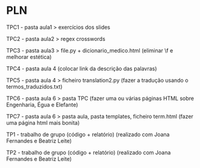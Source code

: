 # PLN
TPC1 - pasta aula1 > exercícios dos slides


TPC2 - pasta aula2 > regex crosswords

TPC3 - pasta aula3 > file.py + dicionario_medico.html (eliminar \f e melhorar estética)


TPC4 - pasta aula 4 (colocar link da descrição das palavras)

TPC5 - pasta aula 4 > ficheiro translation2.py (fazer a tradução usando o termos_traduzidos.txt)

TPC6 - pasta aula 6 > pasta TPC (fazer uma ou várias páginas HTML sobre Engenharia, Égua e Elefante)

TPC7 - pasta aula 6 > pasta aula, pasta templates, ficheiro term.html (fazer uma página html mais bonita)

TP1 - trabalho de grupo (código + relatório) (realizado com Joana Fernandes e Beatriz Leite)

TP2 - trabalho de grupo (código + relatório) (realizado com Joana Fernandes e Beatriz Leite)


